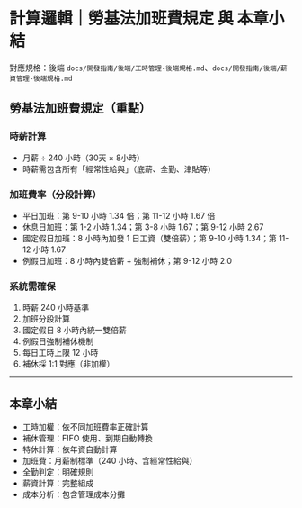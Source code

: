 # 計算邏輯｜勞基法加班費規定 與 本章小結

對應規格：後端 `docs/開發指南/後端/工時管理-後端規格.md`、`docs/開發指南/後端/薪資管理-後端規格.md`

## 勞基法加班費規定（重點）

### 時薪計算
- 月薪 ÷ 240 小時（30天 × 8小時）
- 時薪需包含所有「經常性給與」（底薪、全勤、津貼等）

### 加班費率（分段計算）
- 平日加班：第 9-10 小時 1.34 倍；第 11-12 小時 1.67 倍
- 休息日加班：第 1-2 小時 1.34；第 3-8 小時 1.67；第 9-12 小時 2.67
- 國定假日加班：8 小時內加發 1 日工資（雙倍薪）；第 9-10 小時 1.34；第 11-12 小時 1.67
- 例假日加班：8 小時內雙倍薪 + 強制補休；第 9-12 小時 2.0

### 系統需確保
1. 時薪 240 小時基準
2. 加班分段計算
3. 國定假日 8 小時內統一雙倍薪
4. 例假日強制補休機制
5. 每日工時上限 12 小時
6. 補休採 1:1 對應（非加權）

---

## 本章小結
- 工時加權：依不同加班費率正確計算
- 補休管理：FIFO 使用、到期自動轉換
- 特休計算：依年資自動計算
- 加班費：月薪制標準（240 小時、含經常性給與）
- 全勤判定：明確規則
- 薪資計算：完整組成
- 成本分析：包含管理成本分攤
